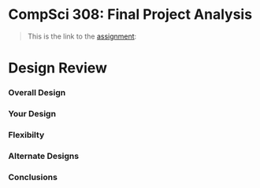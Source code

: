 CompSci 308: Final Project Analysis
===================

> This is the link to the [assignment](http://www.cs.duke.edu/courses/compsci308/current/assign/04_final/):


Design Review
=======

### Overall Design


### Your Design


### Flexibilty


### Alternate Designs


### Conclusions

